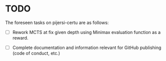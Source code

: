 # TODO
The foreseen tasks on pijersi-certu are as follows:

- [ ] Rework MCTS at fix given depth using Minimax evaluation function as a reward.
- [ ] Complete documentation and information relevant for GitHub publishing (code of conduct, etc.)

